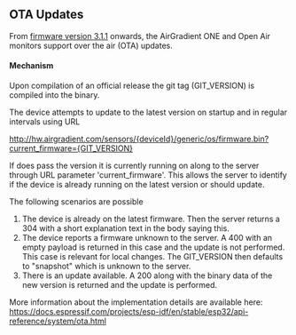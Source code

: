 ## OTA Updates

From [firmware version 3.1.1](https://github.com/airgradienthq/arduino/tree/3.1.1) onwards, the AirGradient ONE and Open Air monitors support over the air (OTA) updates. 

#### Mechanism

Upon compilation of an official release the git tag (GIT_VERSION) is compiled into the binary.

The device attempts to update to the latest version on startup and in regular intervals using URL

http://hw.airgradient.com/sensors/{deviceId}/generic/os/firmware.bin?current_firmware={GIT_VERSION}

If does pass the version it is currently running on along to the server through URL parameter 'current_firmware'. 
This allows the server to identify if the device is already running on the latest version or should update.

The following scenarios are possible

1. The device is already on the latest firmware. Then the server returns a 304 with a short explanation text in the body saying this.
2. The device reports a firmware unknown to the server. A 400 with an empty payload is returned in this case and the update is not performed. This case is relevant for local changes. The GIT_VERSION then defaults to "snapshot" which is unknown to the server.
3. There is an update available. A 200 along with the binary data of the new version is returned and the update is performed.

More information about the implementation details are available here: https://docs.espressif.com/projects/esp-idf/en/stable/esp32/api-reference/system/ota.html
